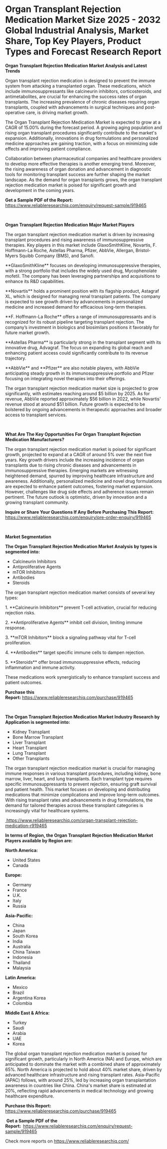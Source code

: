 <p><h1>Organ Transplant Rejection Medication Market Size 2025 - 2032 Global Industrial Analysis, Market Share, Top Key Players, Product Types and Forecast Research Report</h1></p><p><strong>Organ Transplant Rejection Medication Market Analysis and Latest Trends</strong></p>
<p><p>Organ transplant rejection medication is designed to prevent the immune system from attacking a transplanted organ. These medications, which include immunosuppressants like calcineurin inhibitors, corticosteroids, and antimetabolites, are crucial for enhancing the success rates of organ transplants. The increasing prevalence of chronic diseases requiring organ transplants, coupled with advancements in surgical techniques and post-operative care, is driving market growth.</p><p>The Organ Transplant Rejection Medication Market is expected to grow at a CAGR of 15.00% during the forecast period. A growing aging population and rising organ transplant procedures significantly contribute to the market's expansion. Additionally, innovations in drug formulations and personalized medicine approaches are gaining traction, with a focus on minimizing side effects and improving patient compliance. </p><p>Collaboration between pharmaceutical companies and healthcare providers to develop more effective therapies is another emerging trend. Moreover, the rising awareness of organ donation and advancement in diagnostic tools for monitoring transplant success are further shaping the market landscape. As the demand for organ transplants grows, the organ transplant rejection medication market is poised for significant growth and development in the coming years.</p></p>
<p><strong>Get a Sample PDF of the Report:&nbsp;</strong> <a href="https://www.reliableresearchiq.com/enquiry/request-sample/919465?utm_campaign=3006&utm_medium=2&utm_source=Github&utm_content=ia&utm_term=05032025&utm_id=organ-transplant-rejection-medication">https://www.reliableresearchiq.com/enquiry/request-sample/919465</a></p>
<p>&nbsp;</p>
<p><strong>Organ Transplant Rejection Medication Major Market Players</strong></p>
<p><p>The organ transplant rejection medication market is driven by increasing transplant procedures and rising awareness of immunosuppressive therapies. Key players in this market include GlaxoSmithKline, Novartis, F. Hoffmann-La Roche, Astellas Pharma, Pfizer, AbbVie, Allergan, Bristol-Myers Squibb Company (BMS), and Sanofi.</p><p>**GlaxoSmithKline** focuses on developing immunosuppressive therapies, with a strong portfolio that includes the widely used drug, Mycophenolate mofetil. The company has been leveraging partnerships and acquisitions to enhance its R&D capabilities. </p><p>**Novartis** holds a prominent position with its flagship product, Astagraf XL, which is designed for managing renal transplant patients. The company is expected to see growth driven by advancements in personalized medicine and increased demand for efficacious long-term therapies.</p><p>**F. Hoffmann-La Roche** offers a range of immunosuppressants and is recognized for its robust pipeline targeting transplant rejection. The company’s investment in biologics and biosimilars positions it favorably for future market growth.</p><p>**Astellas Pharma** is particularly strong in the transplant segment with its innovative drug, Advagraf. The focus on expanding its global reach and enhancing patient access could significantly contribute to its revenue trajectory.</p><p>**AbbVie** and **Pfizer** are also notable players, with AbbVie anticipating steady growth in its immunosuppressive portfolio and Pfizer focusing on integrating novel therapies into their offerings.</p><p>The organ transplant rejection medication market size is projected to grow significantly, with estimates reaching around $5 billion by 2025. As for revenue, AbbVie reported approximately $56 billion in 2022, while Novartis' revenue stood at around $51 billion. Future growth is expected to be bolstered by ongoing advancements in therapeutic approaches and broader access to transplant services.</p></p>
<p>&nbsp;</p>
<p><strong>What Are The Key Opportunities For Organ Transplant Rejection Medication Manufacturers?</strong></p>
<p><p>The organ transplant rejection medication market is poised for significant growth, projected to expand at a CAGR of around 5% over the next five years. Key growth drivers include the increasing incidence of organ transplants due to rising chronic diseases and advancements in immunosuppressive therapies. Emerging markets are witnessing heightened demand, spurred by improving healthcare infrastructure and awareness. Additionally, personalized medicine and novel drug formulations are expected to enhance patient outcomes, fostering market expansion. However, challenges like drug side effects and adherence issues remain pertinent. The future outlook is optimistic, driven by innovation and a growing transplant community.</p></p>
<p><strong>Inquire or Share Your Questions If Any Before Purchasing This Report:</strong> <a href="https://www.reliableresearchiq.com/enquiry/pre-order-enquiry/919465?utm_campaign=3006&utm_medium=2&utm_source=Github&utm_content=ia&utm_term=05032025&utm_id=organ-transplant-rejection-medication">https://www.reliableresearchiq.com/enquiry/pre-order-enquiry/919465</a></p>
<p>&nbsp;</p>
<p><strong>Market Segmentation</strong></p>
<p><strong>The Organ Transplant Rejection Medication Market Analysis by types is segmented into:</strong></p>
<p><ul><li>Calcineurin Inhibitors</li><li>Antiproliferative Agents</li><li>mTOR Inhibitors</li><li>Antibodies</li><li>Steroids</li></ul></p>
<p><p>The organ transplant rejection medication market consists of several key types: </p><p>1. **Calcineurin Inhibitors** prevent T-cell activation, crucial for reducing rejection risks.</p><p>2. **Antiproliferative Agents** inhibit cell division, limiting immune response.</p><p>3. **mTOR Inhibitors** block a signaling pathway vital for T-cell proliferation.</p><p>4. **Antibodies** target specific immune cells to dampen rejection.</p><p>5. **Steroids** offer broad immunosuppressive effects, reducing inflammation and immune activity. </p><p>These medications work synergistically to enhance transplant success and patient outcomes.</p></p>
<p><strong>Purchase this Report:&nbsp;</strong><a href="https://www.reliableresearchiq.com/purchase/919465?utm_campaign=3006&utm_medium=2&utm_source=Github&utm_content=ia&utm_term=05032025&utm_id=organ-transplant-rejection-medication">https://www.reliableresearchiq.com/purchase/919465</a></p>
<p>&nbsp;</p>
<p><strong>The Organ Transplant Rejection Medication Market Industry Research by Application is segmented into:</strong></p>
<p><ul><li>Kidney Transplant</li><li>Bone Marrow Transplant</li><li>Liver Transplant</li><li>Heart Transplant</li><li>Lung Transplant</li><li>Other Transplants</li></ul></p>
<p><p>The organ transplant rejection medication market is crucial for managing immune responses in various transplant procedures, including kidney, bone marrow, liver, heart, and lung transplants. Each transplant type requires specific immunosuppressants to prevent rejection, ensuring graft survival and patient health. This market focuses on developing and distributing medications that minimize complications and improve long-term outcomes. With rising transplant rates and advancements in drug formulations, the demand for tailored therapies across these transplant categories is increasingly vital for healthcare systems.</p></p>
<p><a href="https://www.reliableresearchiq.com/organ-transplant-rejection-medication-r919465?utm_campaign=3006&utm_medium=2&utm_source=Github&utm_content=ia&utm_term=05032025&utm_id=organ-transplant-rejection-medication">&nbsp;https://www.reliableresearchiq.com/organ-transplant-rejection-medication-r919465</a></p>
<p><strong>In terms of Region, the Organ Transplant Rejection Medication Market Players available by Region are:</strong></p>
<p>
    <p> <strong> North America: </strong>
        <ul>
            <li>United States</li>
            <li>Canada</li>
        </ul>
        </p> 
    <p> <strong> Europe: </strong>
        <ul>
            <li>Germany</li>
            <li>France</li>
            <li>U.K.</li>
            <li>Italy</li>
            <li>Russia</li>
        </ul>
        </p> 
    <p> <strong> Asia-Pacific: </strong>
        <ul>
            <li>China</li>
            <li>Japan</li>
            <li>South Korea</li>
            <li>India</li>
            <li>Australia</li>
            <li>China Taiwan</li>
            <li>Indonesia</li>
            <li>Thailand</li>
            <li>Malaysia</li>
        </ul>
        </p> 
    <p> <strong> Latin America: </strong>
        <ul>
            <li>Mexico</li>
            <li>Brazil</li>
            <li>Argentina Korea</li>
            <li>Colombia</li>
        </ul>
        </p> 
    <p> <strong> Middle East & Africa: </strong>
        <ul>
            <li>Turkey</li>
            <li>Saudi</li>
            <li>Arabia</li>
            <li>UAE</li>
            <li>Korea</li>
        </ul>
    </p>
    </p>
<p><p>The global organ transplant rejection medication market is poised for significant growth, particularly in North America (NA) and Europe, which are anticipated to dominate the market with a combined share of approximately 65%. North America is projected to hold about 40% market share, driven by advanced healthcare infrastructure and rising transplant rates. Asia-Pacific (APAC) follows, with around 25%, led by increasing organ transplantation awareness in countries like China. China's market share is estimated at 20%, reflecting rapid advancements in medical technology and growing healthcare expenditure.</p></p>
<p><strong>Purchase this Report: </strong><a href="https://www.reliableresearchiq.com/purchase/919465?utm_campaign=3006&utm_medium=2&utm_source=Github&utm_content=ia&utm_term=05032025&utm_id=organ-transplant-rejection-medication">https://www.reliableresearchiq.com/purchase/919465</a></p>
<p>&nbsp;<strong>Get a Sample PDF of the Report:&nbsp;&nbsp;</strong><a href="https://www.reliableresearchiq.com/enquiry/request-sample/919465?utm_campaign=3006&utm_medium=2&utm_source=Github&utm_content=ia&utm_term=05032025&utm_id=organ-transplant-rejection-medication">https://www.reliableresearchiq.com/enquiry/request-sample/919465</a></p>
<p><strong></strong></p>
<p>Check more reports on <a href="https://www.reliableresearchiq.com/?utm_campaign=3006&utm_medium=2&utm_source=Github&utm_content=ia&utm_term=05032025&utm_id=organ-transplant-rejection-medication">https://www.reliableresearchiq.com/</a></p>